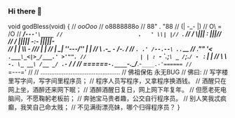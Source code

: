 ### Hi there 👋

<!--
**freddieyang/freddieyang** is a ✨ _special_ ✨ repository because its `README.md` (this file) appears on your GitHub profile.

Here are some ideas to get you started:

- 🔭 I’m currently working on ...
- 🌱 I’m currently learning ...
- 👯 I’m looking to collaborate on ...
- 🤔 I’m looking for help with ...
- 💬 Ask me about ...
- 📫 How to reach me: ...
- 😄 Pronouns: ...
- ⚡ Fun fact: ...
-->

void godBless(void)
{
//                              _ooOoo_
//                             o8888888o
//                             88" . "88
//                             (| -_- |)
//                              O\ = /O
//                           ____/`---'\____
//                        .   ' \\| |// `.
//                         / \\||| : |||// \
//                        / _||||| -:- |||||- \
//                         | | \\\ - /// | |
//                       | \_| ''\---/'' | |
//                        \ .-\__ `-` ___/-. /
//                    ___`. .' /--.--\ `. . __
//                  ."" '< `.___\_<|>_/___.' >'"".
//                 | | : `- \`.;`\ _ /`;.`/ - ` : | |
//                    \ \ `-. \_ __\ /__ _/ .-` / /
//           ======`-.____`-.___\_____/___.-`____.-'======
//                              `=---='
//
//           .............................................
//                     佛祖保佑             永无BUG
//            佛曰:
//                     写字楼里写字间，写字间里程序员；
//                     程序人员写程序，又拿程序换酒钱。
//                     酒醒只在网上坐，酒醉还来网下眠；
//                     酒醉酒醒日复日，网上网下年复年。
//                     但愿老死电脑间，不愿鞠躬老板前；
//                     奔驰宝马贵者趣，公交自行程序员。
//                     别人笑我忒疯癫，我笑自己命太贱；
//                     不见满街漂亮妹，哪个归得程序员？
}
